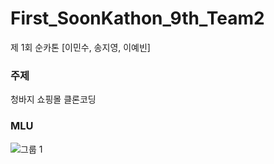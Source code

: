 # First_SoonKathon_9th_Team2
제 1회 순카톤 [이민수, 송지영, 이예빈]

### 주제
청바지 쇼핑몰 클론코딩

### MLU
![그룹 1](https://user-images.githubusercontent.com/80839715/124301584-ff52e000-db9a-11eb-96ae-07db6866f399.jpg)
